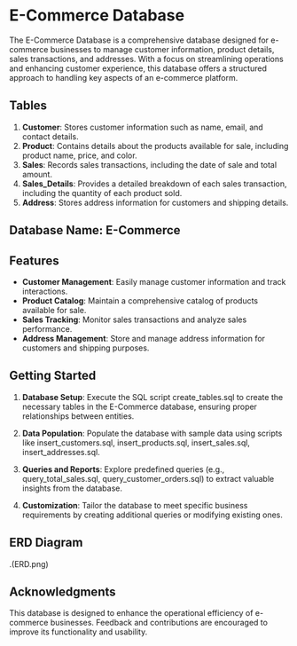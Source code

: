 # E-Commerce Database

The E-Commerce Database is a comprehensive database designed for e-commerce businesses to manage customer information, product details, sales transactions, and addresses. With a focus on streamlining operations and enhancing customer experience, this database offers a structured approach to handling key aspects of an e-commerce platform.

## Tables

1. **Customer**: Stores customer information such as name, email, and contact details.
2. **Product**: Contains details about the products available for sale, including product name, price, and color.
3. **Sales**: Records sales transactions, including the date of sale and total amount.
4. **Sales_Details**: Provides a detailed breakdown of each sales transaction, including the quantity of each product sold.
5. **Address**: Stores address information for customers and shipping details.

## Database Name: E-Commerce

## Features

- **Customer Management**: Easily manage customer information and track interactions.
- **Product Catalog**: Maintain a comprehensive catalog of products available for sale.
- **Sales Tracking**: Monitor sales transactions and analyze sales performance.
- **Address Management**: Store and manage address information for customers and shipping purposes.

## Getting Started

1. **Database Setup**: Execute the SQL script create_tables.sql to create the necessary tables in the E-Commerce database, ensuring proper relationships between entities.

2. **Data Population**: Populate the database with sample data using scripts like insert_customers.sql, insert_products.sql, insert_sales.sql, insert_addresses.sql.

3. **Queries and Reports**: Explore predefined queries (e.g., query_total_sales.sql, query_customer_orders.sql) to extract valuable insights from the database.

4. **Customization**: Tailor the database to meet specific business requirements by creating additional queries or modifying existing ones.

## ERD Diagram
.(ERD.png)

## Acknowledgments

This database is designed to enhance the operational efficiency of e-commerce businesses. Feedback and contributions are encouraged to improve its functionality and usability.
